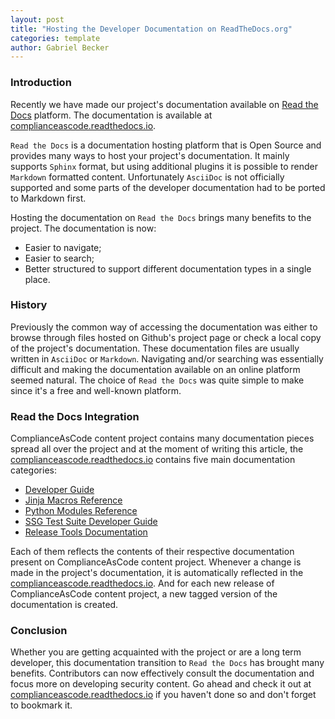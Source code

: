 ```yaml
---
layout: post
title: "Hosting the Developer Documentation on ReadTheDocs.org"
categories: template
author: Gabriel Becker
---
```


### Introduction

Recently we have made our project's documentation available on [Read the Docs](https://ReadTheDocs.org) platform. The documentation is available at [complianceascode.readthedocs.io](https://complianceascode.readthedocs.io).

`Read the Docs` is a documentation hosting platform that is Open Source and provides many ways to host your project's documentation. It mainly supports `Sphinx` format, but using additional plugins it is possible to render `Markdown` formatted content. Unfortunately `AsciiDoc` is not officially supported and some parts of the developer documentation had to be ported to Markdown first.

Hosting the documentation on `Read the Docs` brings many benefits to the project. The documentation is now:

- Easier to navigate;
- Easier to search;
- Better structured to support different documentation types in a single place.

### History

Previously the common way of accessing the documentation was either to browse through files hosted on Github's project page or check a local copy of the project's documentation. These documentation files are usually written in `AsciiDoc` or `Markdown`. Navigating and/or searching was essentially difficult and making the documentation available on an online platform seemed natural. The choice of `Read the Docs` was quite simple to make since it's a free and well-known platform.
### Read the Docs Integration

ComplianceAsCode content project contains many documentation pieces spread all over the project and at the moment of writing this article, the [complianceascode.readthedocs.io](https://complianceascode.readthedocs.io) contains five main documentation categories:

- [Developer Guide](https://github.com/ComplianceAsCode/content/tree/master/docs/manual/developer)
- [Jinja Macros Reference](https://github.com/ComplianceAsCode/content/tree/master/shared)
- [Python Modules Reference](https://github.com/ComplianceAsCode/content/tree/master/ssg)
- [SSG Test Suite Developer Guide](https://github.com/ComplianceAsCode/content/blob/master/tests/README.md)
- [Release Tools Documentation](https://github.com/ComplianceAsCode/content/blob/master/release_tools/README.md)

Each of them reflects the contents of their respective documentation present on ComplianceAsCode content project. Whenever a change is made in the project's documentation, it is automatically reflected in the [complianceascode.readthedocs.io](https://complianceascode.readthedocs.io). And for each new release of ComplianceAsCode content project, a new tagged version of the documentation is created.

### Conclusion

Whether you are getting acquainted with the project or are a long term developer, this documentation transition to `Read the Docs` has brought many benefits. Contributors can now effectively consult the documentation and focus more on developing security content. Go ahead and check it out at [complianceascode.readthedocs.io](https://complianceascode.readthedocs.io) if you haven't done so and don't forget to bookmark it.
